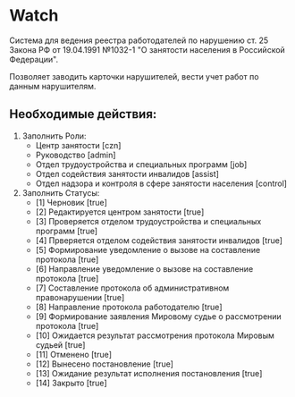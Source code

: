 # Watch
Система для ведения реестра работодателей по нарушению ст. 25 Закона РФ от 19.04.1991 №1032-1 "О занятости населения в Российской Федерации".

Позволяет заводить карточки нарушителей, вести учет работ по данным нарушителям.

## Необходимые действия:
1. Заполнить Роли:
    + Центр занятости [czn]
    + Руководство [admin]
    + Отдел трудоустройства и специальных программ [job]
    + Отдел содействия занятости инвалидов [assist]
    + Отдел надзора и контроля в сфере занятости населения [control]
2. Заполнить Статусы:
    + [1] Черновик [true]
    + [2] Редактируется центром занятости [true]
    + [3] Проверяется отделом трудоустройства и специальных программ [true]
    + [4] Прверяется отделом содействия занятости инвалидов [true]
    + [5] Формирование уведомление о вызове на составление протокола [true]
    + [6] Направление уведомление о вызове на составление протокола [true]
    + [7] Составление протокола об административном правонарушении [true]
    + [8] Направление протокола работодателю [true]
    + [9] Формирование заявления Мировому судье о рассмотрении протокола [true]
    + [10] Ожидается результат рассмотрения протокола Мировым судьей [true]
    + [11] Отменено [true]
    + [12] Вынесено постановление [true]
    + [13] Ожидание результат исполнения постановления [true]
    + [14] Закрыто [true]
    